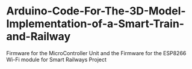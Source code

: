 # Arduino-Code-For-The-3D-Model-Implementation-of-a-Smart-Train-and-Railway
Firmware for the MicroController Unit and the Firmware for the ESP8266 Wi-Fi module for Smart Railways Project

